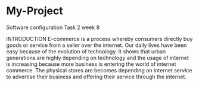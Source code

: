 # My-Project
Software configuration Task 2 week 8

INTRODUCTION
E-commerce is a process whereby consumers directly buy goods or service from a seller over the internet. Our daily lives have been easy because of the evolution of technology. It shows that urban generations are highly depending on technology and the usage of internet is increasing because more business is entering the world of internet commerce. The physical stores are becomes depending on internet service to advertise their business and offering their service through the internet.
